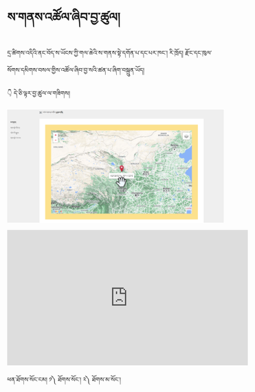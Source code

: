 #  ས་གནས་འཚོལ་ཞིབ་བྱ་ཚུལ།

དྲ་ཚིགས་འདིའི་ནང་བོད་ས་ཡོངས་ཀྱི་གལ་ཆེའི་ས་གནས་སྟེ་དགོན་པ་དང་པར་ཁང་། རི་ཁྲོད། རྫོང་དང་ཁུལ་སོགས་དམིགས་བསལ་གྱིས་འཚོལ་ཞིབ་བྱ་སའི་ཚན་པ་ཞིག་བསྐྲུན་ཡོད།

👇 དེ་ཅི་ལྟར་བྱ་ཚུལ་ལ་གཟིགས།

![800](images/000008.png)

<p align="center">
<iframe width="560" height="315" src="https://www.youtube.com/embed/v527nMabDLo" title="YouTube video player" frameborder="0" allow="accelerometer; autoplay; clipboard-write; encrypted-media; gyroscope; picture-in-picture" allowfullscreen></iframe>
</p>

ཕན་ཐོགས་སོང་ངམ། ༡༽ ཐོགས་སོང་། ༢༽ ཐོགས་མ་སོང་།

